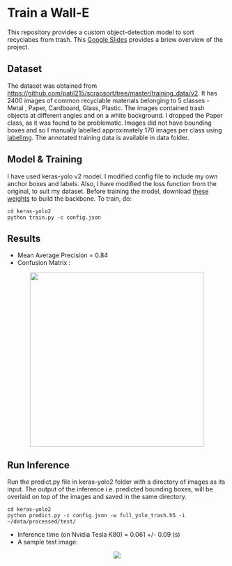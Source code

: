 # Train a Wall-E
This repository provides a custom object-detection model to sort recyclabes from trash. This [Google Slides](https://docs.google.com/presentation/d/1zeNFiWiGkVjS7e59hS5mzyFpvdS8Ayi5G3jqLYzYhPY/edit?usp=sharing) provides a briew overview of the project.
 
## Dataset
The dataset was obtained from <https://github.com/patil215/scrapsort/tree/master/training_data/v2>. It has 2400 images of common recyclable materials belonging to 5 classes - Metal , Paper, Cardboard, Glass, Plastic. The images contained trash objects at different angles and on a white background. I dropped the Paper class, as it was found to be problematic.  Images did not have bounding boxes and so I manually labelled approximately 170 images per class using [labelImg](https://github.com/tzutalin/labelImg). The annotated training data is available in data folder. 

## Model & Training
I have used keras-yolo v2 model. I modified config file to include my own anchor boxes and labels. Also, I have modified the loss function from the original, to suit my dataset. Before training the model, download [these weights](<https://code.et.stanford.edu/newmans/CS230/blob/b8c3aa0a181767adb495465f7e367e99b341778f/keras-yolo2/full_yolo_backend.h5>) to build the backbone. To train, do:

``` 
cd keras-yolo2
python train.py -c config.json
```

## Results
- Mean Average Precision = 0.84
- Confusion Matrix :
<p align="center">
 <img src="https://github.com/h2017/QuickDetection/blob/dev-data_pipeline-Sep_17_2018/ConfusionMatrix.png" width="400"> </p>


## Run Inference
Run the predict.py file in keras-yolo2 folder with a directory of images as its input. The output of the inference i.e. predicted bounding boxes, will be overlaid on top of the images and saved in the same directory.
```
cd keras-yolo2
python predict.py -c config.json -w full_yolo_trash.h5 -i ~/data/processed/test/
```
- Inference time (on Nvidia Tesla K80) = 0.061 +/- 0.09  (s)
- A sample test image: 
<p align="center">
 <img src="https://github.com/h2017/QuickDetection/blob/dev-data_pipeline-Sep_17_2018/SampleInferenceOutput.png"> </p>

